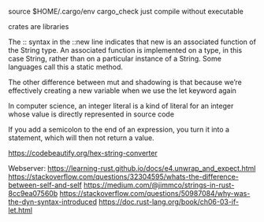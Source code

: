 source $HOME/.cargo/env
cargo_check just compile without executable

crates are libraries

The :: syntax in the ::new line indicates that new is an associated function of the String type. An associated function is implemented on a type, in this case String, rather than on a particular instance of a String. Some languages call this a static method.

The other difference between mut and shadowing is that because we’re effectively creating a new variable when we use the let keyword again

In computer science, an integer literal is a kind of literal for an integer whose value is directly represented in source code

 If you add a semicolon to the end of an expression, you turn it into a statement, which will then not return a value. 
 
 https://codebeautify.org/hex-string-converter
 
 
Webserver: 
https://learning-rust.github.io/docs/e4.unwrap_and_expect.html
https://stackoverflow.com/questions/32304595/whats-the-difference-between-self-and-self
https://medium.com/@jimmco/strings-in-rust-8cc9ea07560b
https://stackoverflow.com/questions/50987084/why-was-the-dyn-syntax-introduced
https://doc.rust-lang.org/book/ch06-03-if-let.html